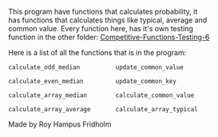 
This program have functions that  calculates  probability,  it  
has functions that calculates things like typical, average and  
common value.  Every  function  here,  has  it's  own  testing  
function in the other folder: [Competitive-Functions-Testing-6](https://github.com/H4PE0N/Competitive-Programming/tree/master/Competitive-Testing-Folder/Competitive-Functions-Testing-6)

Here is a list of all the functions that is  in  the  program:

```
calculate_odd_median          update_common_value

calculate_even_median         update_common_key

calculate_array_median        calculate_common_value

calculate_array_average       calculate_array_typical
```

Made by Roy Hampus Fridholm
